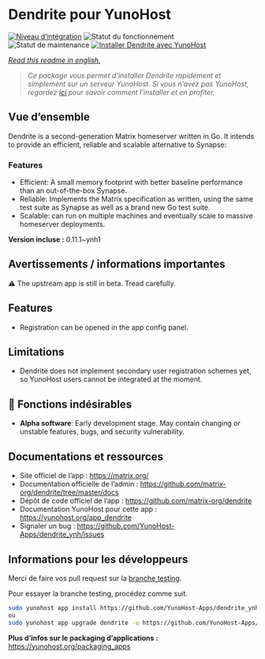 <!--
N.B.: This README was automatically generated by https://github.com/YunoHost/apps/tree/master/tools/README-generator
It shall NOT be edited by hand.
-->

# Dendrite pour YunoHost

[![Niveau d’intégration](https://dash.yunohost.org/integration/dendrite.svg)](https://dash.yunohost.org/appci/app/dendrite) ![Statut du fonctionnement](https://ci-apps.yunohost.org/ci/badges/dendrite.status.svg) ![Statut de maintenance](https://ci-apps.yunohost.org/ci/badges/dendrite.maintain.svg)
[![Installer Dendrite avec YunoHost](https://install-app.yunohost.org/install-with-yunohost.svg)](https://install-app.yunohost.org/?app=dendrite)

*[Read this readme in english.](./README.md)*

> *Ce package vous permet d’installer Dendrite rapidement et simplement sur un serveur YunoHost.
Si vous n’avez pas YunoHost, regardez [ici](https://yunohost.org/#/install) pour savoir comment l’installer et en profiter.*

## Vue d’ensemble

Dendrite is a second-generation Matrix homeserver written in Go. It intends to provide an efficient, reliable and scalable alternative to Synapse:

### Features

- Efficient: A small memory footprint with better baseline performance than an out-of-the-box Synapse.
- Reliable: Implements the Matrix specification as written, using the same test suite as Synapse as well as a brand new Go test suite.
- Scalable: can run on multiple machines and eventually scale to massive homeserver deployments.


**Version incluse :** 0.11.1~ynh1
## Avertissements / informations importantes

:warning: The upstream app is still in beta. Tread carefully.

## Features

* Registration can be opened in the app config panel.

## Limitations

* Dendrite does not implement secondary user registration schemes yet, so YunoHost users cannot be integrated at the moment.

## :red_circle: Fonctions indésirables

- **Alpha software**: Early development stage. May contain changing or unstable features, bugs, and security vulnerability.

## Documentations et ressources

* Site officiel de l’app : <https://matrix.org/>
* Documentation officielle de l’admin : <https://github.com/matrix-org/dendrite/tree/master/docs>
* Dépôt de code officiel de l’app : <https://github.com/matrix-org/dendrite>
* Documentation YunoHost pour cette app : <https://yunohost.org/app_dendrite>
* Signaler un bug : <https://github.com/YunoHost-Apps/dendrite_ynh/issues>

## Informations pour les développeurs

Merci de faire vos pull request sur la [branche testing](https://github.com/YunoHost-Apps/dendrite_ynh/tree/testing).

Pour essayer la branche testing, procédez comme suit.

``` bash
sudo yunohost app install https://github.com/YunoHost-Apps/dendrite_ynh/tree/testing --debug
ou
sudo yunohost app upgrade dendrite -u https://github.com/YunoHost-Apps/dendrite_ynh/tree/testing --debug
```

**Plus d’infos sur le packaging d’applications :** <https://yunohost.org/packaging_apps>